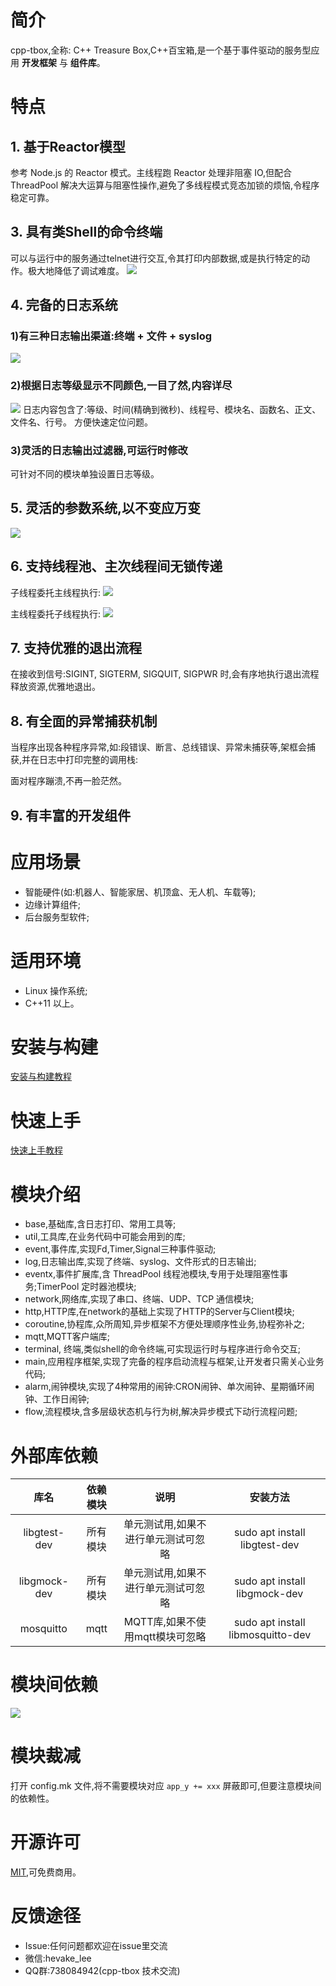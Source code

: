# 简介
cpp-tbox,全称: C++ Treasure Box,C++百宝箱,是一个基于事件驱动的服务型应用 **开发框架** 与 **组件库**。

# 特点

## 1. 基于Reactor模型
参考 Node.js 的 Reactor 模式。主线程跑 Reactor 处理非阻塞 IO,但配合 ThreadPool 解决大运算与阻塞性操作,避免了多线程模式竞态加锁的烦恼,令程序稳定可靠。

## 3. 具有类Shell的命令终端
可以与运行中的服务通过telnet进行交互,令其打印内部数据,或是执行特定的动作。极大地降低了调试难度。
![](documents/images/0000-terminal-show.gif)

## 4. 完备的日志系统
### 1)有三种日志输出渠道:终端 + 文件 + syslog
![](documents/images/0001-log-types.png)

### 2)根据日志等级显示不同颜色,一目了然,内容详尽
![](documents/images/0002-log-show.png)
日志内容包含了:等级、时间(精确到微秒)、线程号、模块名、函数名、正文、文件名、行号。
方便快速定位问题。

### 3)灵活的日志输出过滤器,可运行时修改
可针对不同的模块单独设置日志等级。

## 5. 灵活的参数系统,以不变应万变
![](documents/images/0005-arguments.png)

## 6. 支持线程池、主次线程间无锁传递
子线程委托主线程执行:
![](documents/images/0003-run-in-loop.png)

主线程委托子线程执行:
![](documents/images/0004-run-thread-pool.png)

## 7. 支持优雅的退出流程
在接收到信号:SIGINT, SIGTERM, SIGQUIT, SIGPWR 时,会有序地执行退出流程释放资源,优雅地退出。

## 8. 有全面的异常捕获机制
当程序出现各种程序异常,如:段错误、断言、总线错误、异常未捕获等,架框会捕获,并在日志中打印完整的调用栈:

面对程序蹦溃,不再一脸茫然。

## 9. 有丰富的开发组件

# 应用场景

- 智能硬件(如:机器人、智能家居、机顶盒、无人机、车载等);
- 边缘计算组件;
- 后台服务型软件;

# 适用环境

- Linux 操作系统;
- C++11 以上。

# 安装与构建
[安装与构建教程](documents/00.install.md)

# 快速上手
[快速上手教程](documents/01.quick_start.md)


# 模块介绍

- base,基础库,含日志打印、常用工具等;
- util,工具库,在业务代码中可能会用到的库;
- event,事件库,实现Fd,Timer,Signal三种事件驱动;
- log,日志输出库,实现了终端、syslog、文件形式的日志输出;
- eventx,事件扩展库,含 ThreadPool 线程池模块,专用于处理阻塞性事务;TimerPool 定时器池模块;
- network,网络库,实现了串口、终端、UDP、TCP 通信模块;
- http,HTTP库,在network的基础上实现了HTTP的Server与Client模块;
- coroutine,协程库,众所周知,异步框架不方便处理顺序性业务,协程弥补之;
- mqtt,MQTT客户端库;
- terminal, 终端,类似shell的命令终端,可实现运行时与程序进行命令交互;
- main,应用程序框架,实现了完备的程序启动流程与框架,让开发者只需关心业务代码;
- alarm,闹钟模块,实现了4种常用的闹钟:CRON闹钟、单次闹钟、星期循环闹钟、工作日闹钟;
- flow,流程模块,含多层级状态机与行为树,解决异步模式下动行流程问题;

# 外部库依赖

| 库名 | 依赖模块 | 说明 | 安装方法 |
|:----:|:--------:|:----:|:--------:|
| libgtest-dev | 所有模块 | 单元测试用,如果不进行单元测试可忽略 | sudo apt install libgtest-dev |
| libgmock-dev | 所有模块 | 单元测试用,如果不进行单元测试可忽略 | sudo apt install libgmock-dev |
| mosquitto | mqtt | MQTT库,如果不使用mqtt模块可忽略 | sudo apt install libmosquitto-dev |

# 模块间依赖

![](documents/images/modules-dependence.png)

# 模块裁减

打开 config.mk 文件,将不需要模块对应 `app_y += xxx` 屏蔽即可,但要注意模块间的依赖性。

# 开源许可

[MIT](LICENSE),可免费商用。

# 反馈途径

- Issue:任何问题都欢迎在issue里交流
- 微信:hevake_lee
- QQ群:738084942(cpp-tbox 技术交流)